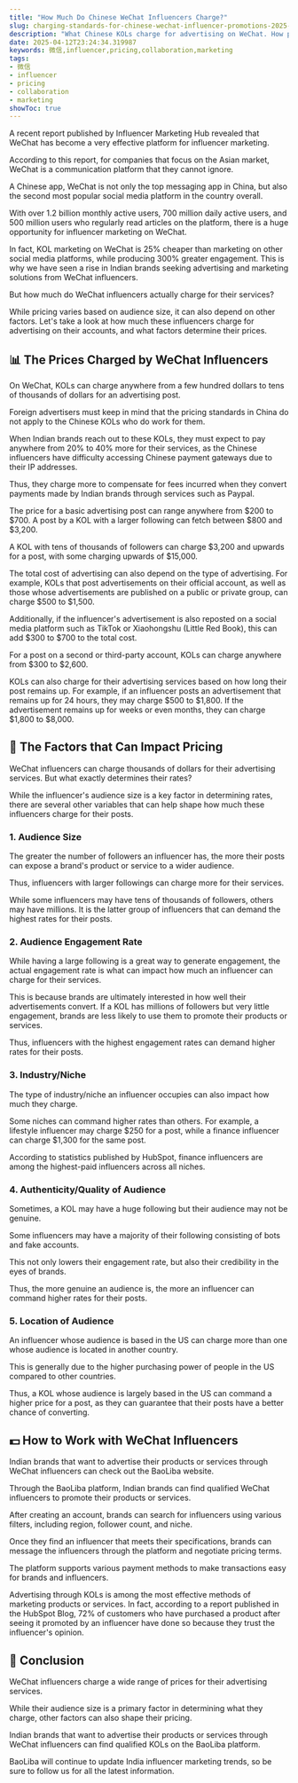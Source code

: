 ```yaml
---
title: "How Much Do Chinese WeChat Influencers Charge?"
slug: charging-standards-for-chinese-wechat-influencer-promotions-2025-04-12
description: "What Chinese KOLs charge for advertising on WeChat. How pricing varies based on audience size, and factors that determine rates."
date: 2025-04-12T23:24:34.319987
keywords: 微信,influencer,pricing,collaboration,marketing
tags:
- 微信
- influencer
- pricing
- collaboration
- marketing
showToc: true
---
```


A recent report published by Influencer Marketing Hub revealed that WeChat has become a very effective platform for influencer marketing.

According to this report, for companies that focus on the Asian market, WeChat is a communication platform that they cannot ignore.

A Chinese app, WeChat is not only the top messaging app in China, but also the second most popular social media platform in the country overall. 

With over 1.2 billion monthly active users, 700 million daily active users, and 500 million users who regularly read articles on the platform, there is a huge opportunity for influencer marketing on WeChat. 


In fact, KOL marketing on WeChat is 25% cheaper than marketing on other social media platforms, while producing 300% greater engagement. This is why we have seen a rise in Indian brands seeking advertising and marketing solutions from WeChat influencers.  


But how much do WeChat influencers actually charge for their services? 

While pricing varies based on audience size, it can also depend on other factors. Let's take a look at how much these influencers charge for advertising on their accounts, and what factors determine their prices.


## 📊 The Prices Charged by WeChat Influencers

On WeChat, KOLs can charge anywhere from a few hundred dollars to tens of thousands of dollars for an advertising post.

Foreign advertisers must keep in mind that the pricing standards in China do not apply to the Chinese KOLs who do work for them.  

When Indian brands reach out to these KOLs, they must expect to pay anywhere from 20% to 40% more for their services, as the Chinese influencers have difficulty accessing Chinese payment gateways due to their IP addresses.  

Thus, they charge more to compensate for fees incurred when they convert payments made by Indian brands through services such as Paypal.  

The price for a basic advertising post can range anywhere from $200 to $700. A post by a KOL with a larger following can fetch between $800 and $3,200. 

A KOL with tens of thousands of followers can charge $3,200 and upwards for a post, with some charging upwards of $15,000.  

The total cost of advertising can also depend on the type of advertising. For example, KOLs that post advertisements on their official account, as well as those whose advertisements are published on a public or private group, can charge $500 to $1,500.  

Additionally, if the influencer's advertisement is also reposted on a social media platform such as TikTok or Xiaohongshu (Little Red Book), this can add $300 to $700 to the total cost.

For a post on a second or third-party account, KOLs can charge anywhere from $300 to $2,600.  

KOLs can also charge for their advertising services based on how long their post remains up. For example, if an influencer posts an advertisement that remains up for 24 hours, they may charge $500 to $1,800. If the advertisement remains up for weeks or even months, they can charge $1,800 to $8,000.  


## 🙌 The Factors that Can Impact Pricing

WeChat influencers can charge thousands of dollars for their advertising services. But what exactly determines their rates?  

While the influencer's audience size is a key factor in determining rates, there are several other variables that can help shape how much these influencers charge for their posts. 


### 1. Audience Size

The greater the number of followers an influencer has, the more their posts can expose a brand's product or service to a wider audience.

Thus, influencers with larger followings can charge more for their services. 

While some influencers may have tens of thousands of followers, others may have millions. It is the latter group of influencers that can demand the highest rates for their posts.


### 2. Audience Engagement Rate

While having a large following is a great way to generate engagement, the actual engagement rate is what can impact how much an influencer can charge for their services.  

This is because brands are ultimately interested in how well their advertisements convert.  If a KOL has millions of followers but very little engagement, brands are less likely to use them to promote their products or services.  

Thus, influencers with the highest engagement rates can demand higher rates for their posts.


### 3. Industry/Niche

The type of industry/niche an influencer occupies can also impact how much they charge.  

Some niches can command higher rates than others. For example, a lifestyle influencer may charge $250 for a post, while a finance influencer can charge $1,300 for the same post.  

According to statistics published by HubSpot, finance influencers are among the highest-paid influencers across all niches. 


### 4. Authenticity/Quality of Audience

Sometimes, a KOL may have a huge following but their audience may not be genuine.

Some influencers may have a majority of their following consisting of bots and fake accounts. 

This not only lowers their engagement rate, but also their credibility in the eyes of brands.  

Thus, the more genuine an audience is, the more an influencer can command higher rates for their posts.  


### 5. Location of Audience

An influencer whose audience is based in the US can charge more than one whose audience is located in another country.  

This is generally due to the higher purchasing power of people in the US compared to other countries.  

Thus, a KOL whose audience is largely based in the US can command a higher price for a post, as they can guarantee that their posts have a better chance of converting.  


## 💵 How to Work with WeChat Influencers

Indian brands that want to advertise their products or services through WeChat influencers can check out the BaoLiba website.  

Through the BaoLiba platform, Indian brands can find qualified WeChat influencers to promote their products or services.

After creating an account, brands can search for influencers using various filters, including region, follower count, and niche.  

Once they find an influencer that meets their specifications, brands can message the influencers through the platform and negotiate pricing terms.  

The platform supports various payment methods to make transactions easy for brands and influencers. 

Advertising through KOLs is among the most effective methods of marketing products or services. In fact, according to a report published in the HubSpot Blog, 72% of customers who have purchased a product after seeing it promoted by an influencer have done so because they trust the influencer's opinion. 


##  🎯 Conclusion

WeChat influencers charge a wide range of prices for their advertising services. 

While their audience size is a primary factor in determining what they charge, other factors can also shape their pricing.  

Indian brands that want to advertise their products or services through WeChat influencers can find qualified KOLs on the BaoLiba platform.   

BaoLiba will continue to update India influencer marketing trends, so be sure to follow us for all the latest information.